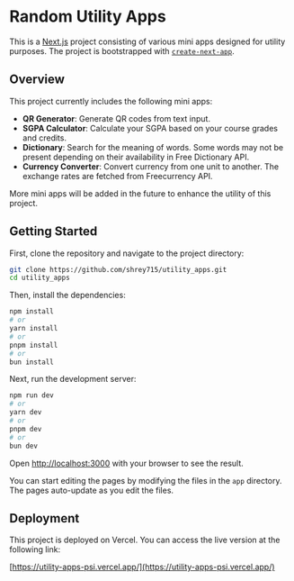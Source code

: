 # Random Utility Apps

This is a [Next.js](https://nextjs.org) project consisting of various mini apps designed for utility purposes. The project is bootstrapped with [`create-next-app`](https://nextjs.org/docs/app/api-reference/cli/create-next-app).

## Overview

This project currently includes the following mini apps:

- **QR Generator**: Generate QR codes from text input.
- **SGPA Calculator**: Calculate your SGPA based on your course grades and credits.
- **Dictionary**: Search for the meaning of words. Some words may not be present depending on their availability in Free Dictionary API.
- **Currency Converter**: Convert currency from one unit to another. The exchange rates are fetched from Freecurrency API.

More mini apps will be added in the future to enhance the utility of this project.

## Getting Started

First, clone the repository and navigate to the project directory:

```bash
git clone https://github.com/shrey715/utility_apps.git
cd utility_apps
```

Then, install the dependencies:

```bash
npm install
# or
yarn install
# or
pnpm install
# or
bun install
```

Next, run the development server:

```bash
npm run dev
# or
yarn dev
# or
pnpm dev
# or
bun dev
```

Open [http://localhost:3000](http://localhost:3000) with your browser to see the result.

You can start editing the pages by modifying the files in the `app` directory. The pages auto-update as you edit the files.

## Deployment

This project is deployed on Vercel. You can access the live version at the following link:

[https://utility-apps-psi.vercel.app/](https://utility-apps-psi.vercel.app/)
